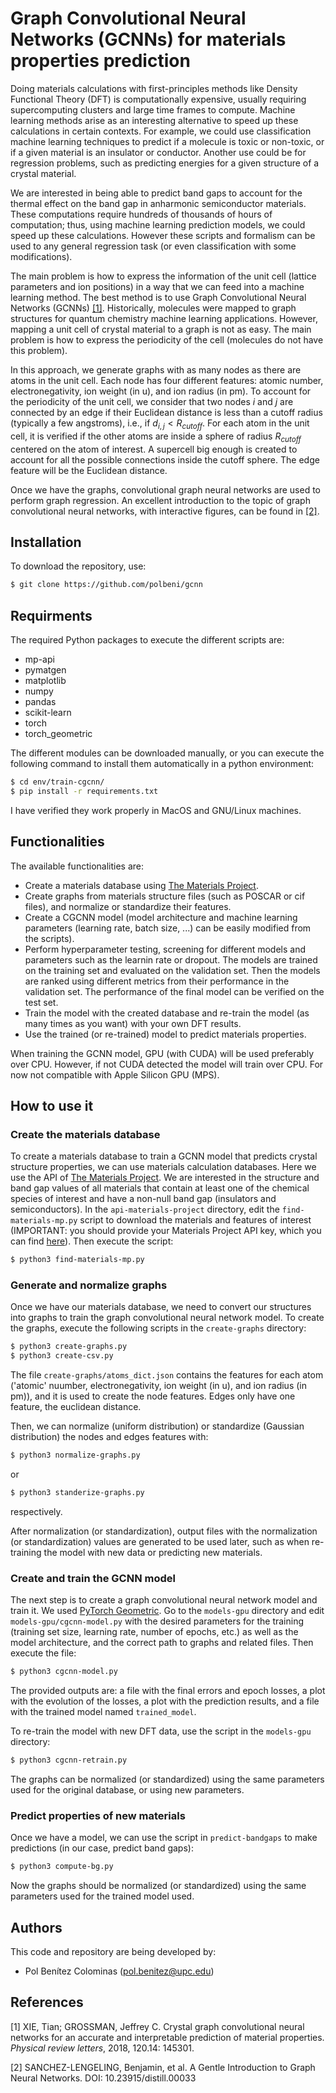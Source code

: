 # Graph Convolutional Neural Networks (GCNNs) for materials properties prediction
Doing materials calculations with first-principles methods like Density Functional Theory (DFT) is computationally expensive, usually requiring supercomputing clusters and large time frames to compute. Machine learning methods arise as an interesting alternative to speed up these calculations in certain contexts. For example, we could use classification machine learning techniques to predict if a molecule is toxic or non-toxic, or if a given material is an insulator or conductor. Another use could be for regression problems, such as predicting energies for a given structure of a crystal material.

We are interested in being able to predict band gaps to account for the thermal effect on the band gap in anharmonic semiconductor materials. These computations require hundreds of thousands of hours of computation; thus, using machine learning prediction models, we could speed up these calculations. However these scripts and formalism can be used to any general regression task (or even classification with some modifications).

The main problem is how to express the information of the unit cell (lattice parameters and ion positions) in a way that we can feed into a machine learning method. The best method is to use Graph Convolutional Neural Networks (GCNNs) [[1]](#1). Historically, molecules were mapped to graph structures for quantum chemistry machine learning applications. However, mapping a unit cell of crystal material to a graph is not as easy. The main problem is how to express the periodicity of the cell (molecules do not have this problem).

In this approach, we generate graphs with as many nodes as there are atoms in the unit cell. Each node has four different features: atomic number, electronegativity, ion weight (in u), and ion radius (in pm). To account for the periodicity of the unit cell, we consider that two nodes $i$ and $j$ are connected by an edge if their Euclidean distance is less than a cutoff radius (typically a few angstroms), i.e., if $d_{i,j} < R_{cutoff}$. For each atom in the unit cell, it is verified if the other atoms are inside a sphere of radius $R_{cutoff}$ centered on the atom of interest. A supercell big enough is created to account for all the possible connections inside the cutoff sphere. The edge feature will be the Euclidean distance.

Once we have the graphs, convolutional graph neural networks are used to perform graph regression. An excellent introduction to the topic of graph convolutional neural networks, with interactive figures, can be found in [[2]](#2).


## Installation

To download the repository, use:

```bash
$ git clone https://github.com/polbeni/gcnn
```

## Requirments

The required Python packages to execute the different scripts are:
- mp-api
- pymatgen
- matplotlib
- numpy
- pandas
- scikit-learn
- torch
- torch_geometric

The different modules can be downloaded manually, or you can execute the following command to install them automatically in a python environment:
```bash
$ cd env/train-cgcnn/
$ pip install -r requirements.txt
```
I have verified they work properly in MacOS and GNU/Linux machines.


## Functionalities

The available functionalities are:
- Create a materials database using [The Materials Project](https://next-gen.materialsproject.org/).
- Create graphs from materials structure files (such as POSCAR or cif files), and normalize or standardize their features.
- Create a CGCNN model (model architecture and machine learning parameters (learning rate, batch size, ...) can be easily modified from the scripts).
- Perform hyperparameter testing, screening for different models and parameters such as the learnin rate or dropout. The models are trained on the training set and evaluated on the validation set. Then the models are ranked using different metrics from their performance in the validation set. The performance of the final model can be verified on the test set.
- Train the model with the created database and re-train the model (as many times as you want) with your own DFT results.
- Use the trained (or re-trained) model to predict materials properties.

When training the GCNN model, GPU (with CUDA) will be used preferably over CPU. However, if not CUDA detected the model will train over CPU. For now not compatible with Apple Silicon GPU (MPS).

## How to use it

### Create the materials database
To create a materials database to train a GCNN model that predicts crystal structure properties, we can use materials calculation databases. Here we use the API of [The Materials Project](https://next-gen.materialsproject.org/). We are interested in the structure and band gap values of all materials that contain at least one of the chemical species of interest and have a non-null band gap (insulators and semiconductors). In the `api-materials-project` directory, edit the `find-materials-mp.py` script to download the materials and features of interest (IMPORTANT: you should provide your Materials Project API key, which you can find [here](https://next-gen.materialsproject.org/api#api-key)). Then execute the script:
```bash
$ python3 find-materials-mp.py
```

### Generate and normalize graphs
Once we have our materials database, we need to convert our structures into graphs to train the graph convolutional neural network model. To create the graphs, execute the following scripts in the `create-graphs` directory:
```bash
$ python3 create-graphs.py
$ python3 create-csv.py
```
The file `create-graphs/atoms_dict.json` contains the features for each atom ('atomic' nuumber, electronegativity, ion weight (in u), and ion radius (in pm)), and it is used to create the node features. Edges only have one feature, the euclidean distance.

Then, we can normalize (uniform distribution) or standardize (Gaussian distribution) the nodes and edges features with:
```bash
$ python3 normalize-graphs.py
```
or
```bash
$ python3 standerize-graphs.py
```
respectively.

After normalization (or standardization), output files with the normalization (or standardization) values are generated to be used later, such as when re-training the model with new data or predicting new materials.

### Create and train the GCNN model
The next step is to create a graph convolutional neural network model and train it. We used [PyTorch Geometric](https://pytorch-geometric.readthedocs.io/en/latest/). Go to the `models-gpu` directory and edit `models-gpu/cgcnn-model.py` with the desired parameters for the training (training set size, learning rate, number of epochs, etc.) as well as the model architecture, and the correct path to graphs and related files. Then execute the file:
```bash
$ python3 cgcnn-model.py
```
The provided outputs are: a file with the final errors and epoch losses, a plot with the evolution of the losses, a plot with the prediction results, and a file with the trained model named `trained_model`.

To re-train the model with new DFT data, use the script in the `models-gpu` directory:
```bash
$ python3 cgcnn-retrain.py
```
The graphs can be normalized (or standardized) using the same parameters used for the original database, or using new parameters.

### Predict properties of new materials
Once we have a model, we can use the script in `predict-bandgaps` to make predictions (in our case, predict band gaps):
```bash
$ python3 compute-bg.py
```
Now the graphs should be normalized (or standardized) using the same parameters used for the trained model used.

## Authors

This code and repository are being developed by:
- Pol Benítez Colominas (pol.benitez@upc.edu)

## References

<a id="1">[1]</a> 
XIE, Tian; GROSSMAN, Jeffrey C. Crystal graph convolutional neural networks for an accurate and interpretable prediction of material properties. <em>Physical review letters</em>, 2018, 120.14: 145301.

<a id="2">[2]</a> 
SANCHEZ-LENGELING, Benjamin, et al. A Gentle Introduction to Graph Neural Networks. DOI: 10.23915/distill.00033
